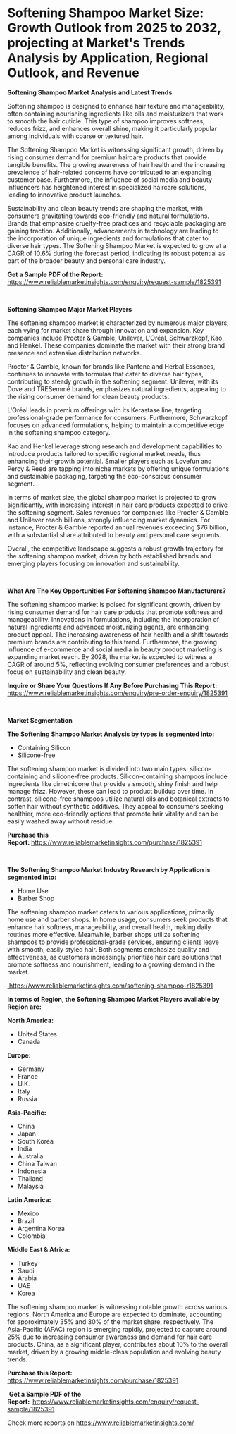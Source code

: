 <p><h1>Softening Shampoo Market Size: Growth Outlook from 2025 to 2032, projecting at Market's Trends Analysis by Application, Regional Outlook, and Revenue</h1></p><p><strong>Softening Shampoo Market Analysis and Latest Trends</strong></p>
<p><p>Softening shampoo is designed to enhance hair texture and manageability, often containing nourishing ingredients like oils and moisturizers that work to smooth the hair cuticle. This type of shampoo improves softness, reduces frizz, and enhances overall shine, making it particularly popular among individuals with coarse or textured hair.</p><p>The Softening Shampoo Market is witnessing significant growth, driven by rising consumer demand for premium haircare products that provide tangible benefits. The growing awareness of hair health and the increasing prevalence of hair-related concerns have contributed to an expanding customer base. Furthermore, the influence of social media and beauty influencers has heightened interest in specialized haircare solutions, leading to innovative product launches.</p><p>Sustainability and clean beauty trends are shaping the market, with consumers gravitating towards eco-friendly and natural formulations. Brands that emphasize cruelty-free practices and recyclable packaging are gaining traction. Additionally, advancements in technology are leading to the incorporation of unique ingredients and formulations that cater to diverse hair types. The Softening Shampoo Market is expected to grow at a CAGR of 10.6% during the forecast period, indicating its robust potential as part of the broader beauty and personal care industry.</p></p>
<p><strong>Get a Sample PDF of the Report:&nbsp;</strong> <a href="https://www.reliablemarketinsights.com/enquiry/request-sample/1825391?utm_campaign=2200&utm_medium=2&utm_source=Github&utm_content=ia&utm_term=04042025&utm_id=softening-shampoo">https://www.reliablemarketinsights.com/enquiry/request-sample/1825391</a></p>
<p>&nbsp;</p>
<p><strong>Softening Shampoo Major Market Players</strong></p>
<p><p>The softening shampoo market is characterized by numerous major players, each vying for market share through innovation and expansion. Key companies include Procter & Gamble, Unilever, L'Oréal, Schwarzkopf, Kao, and Henkel. These companies dominate the market with their strong brand presence and extensive distribution networks.</p><p>Procter & Gamble, known for brands like Pantene and Herbal Essences, continues to innovate with formulas that cater to diverse hair types, contributing to steady growth in the softening segment. Unilever, with its Dove and TRESemmé brands, emphasizes natural ingredients, appealing to the rising consumer demand for clean beauty products.</p><p>L'Oréal leads in premium offerings with its Kerastase line, targeting professional-grade performance for consumers. Furthermore, Schwarzkopf focuses on advanced formulations, helping to maintain a competitive edge in the softening shampoo category.</p><p>Kao and Henkel leverage strong research and development capabilities to introduce products tailored to specific regional market needs, thus enhancing their growth potential. Smaller players such as Lovefun and Percy & Reed are tapping into niche markets by offering unique formulations and sustainable packaging, targeting the eco-conscious consumer segment.</p><p>In terms of market size, the global shampoo market is projected to grow significantly, with increasing interest in hair care products expected to drive the softening segment. Sales revenues for companies like Procter & Gamble and Unilever reach billions, strongly influencing market dynamics. For instance, Procter & Gamble reported annual revenues exceeding $76 billion, with a substantial share attributed to beauty and personal care segments.</p><p>Overall, the competitive landscape suggests a robust growth trajectory for the softening shampoo market, driven by both established brands and emerging players focusing on innovation and sustainability.</p></p>
<p>&nbsp;</p>
<p><strong>What Are The Key Opportunities For Softening Shampoo Manufacturers?</strong></p>
<p><p>The softening shampoo market is poised for significant growth, driven by rising consumer demand for hair care products that promote softness and manageability. Innovations in formulations, including the incorporation of natural ingredients and advanced moisturizing agents, are enhancing product appeal. The increasing awareness of hair health and a shift towards premium brands are contributing to this trend. Furthermore, the growing influence of e-commerce and social media in beauty product marketing is expanding market reach. By 2028, the market is expected to witness a CAGR of around 5%, reflecting evolving consumer preferences and a robust focus on sustainability and clean beauty.</p></p>
<p><strong>Inquire or Share Your Questions If Any Before Purchasing This Report:</strong> <a href="https://www.reliablemarketinsights.com/enquiry/pre-order-enquiry/1825391?utm_campaign=2200&utm_medium=2&utm_source=Github&utm_content=ia&utm_term=04042025&utm_id=softening-shampoo">https://www.reliablemarketinsights.com/enquiry/pre-order-enquiry/1825391</a></p>
<p>&nbsp;</p>
<p><strong>Market Segmentation</strong></p>
<p><strong>The Softening Shampoo Market Analysis by types is segmented into:</strong></p>
<p><ul><li>Containing Silicon</li><li>Silicone-free</li></ul></p>
<p><p>The softening shampoo market is divided into two main types: silicon-containing and silicone-free products. Silicon-containing shampoos include ingredients like dimethicone that provide a smooth, shiny finish and help manage frizz. However, these can lead to product buildup over time. In contrast, silicone-free shampoos utilize natural oils and botanical extracts to soften hair without synthetic additives. They appeal to consumers seeking healthier, more eco-friendly options that promote hair vitality and can be easily washed away without residue.</p></p>
<p><strong>Purchase this Report:&nbsp;</strong><a href="https://www.reliablemarketinsights.com/purchase/1825391?utm_campaign=2200&utm_medium=2&utm_source=Github&utm_content=ia&utm_term=04042025&utm_id=softening-shampoo">https://www.reliablemarketinsights.com/purchase/1825391</a></p>
<p>&nbsp;</p>
<p><strong>The Softening Shampoo Market Industry Research by Application is segmented into:</strong></p>
<p><ul><li>Home Use</li><li>Barber Shop</li></ul></p>
<p><p>The softening shampoo market caters to various applications, primarily home use and barber shops. In home usage, consumers seek products that enhance hair softness, manageability, and overall health, making daily routines more effective. Meanwhile, barber shops utilize softening shampoos to provide professional-grade services, ensuring clients leave with smooth, easily styled hair. Both segments emphasize quality and effectiveness, as customers increasingly prioritize hair care solutions that promote softness and nourishment, leading to a growing demand in the market.</p></p>
<p><a href="https://www.reliablemarketinsights.com/softening-shampoo-r1825391?utm_campaign=2200&utm_medium=2&utm_source=Github&utm_content=ia&utm_term=04042025&utm_id=softening-shampoo">&nbsp;https://www.reliablemarketinsights.com/softening-shampoo-r1825391</a></p>
<p><strong>In terms of Region, the Softening Shampoo Market Players available by Region are:</strong></p>
<p>
    <p> <strong> North America: </strong>
        <ul>
            <li>United States</li>
            <li>Canada</li>
        </ul>
        </p> 
    <p> <strong> Europe: </strong>
        <ul>
            <li>Germany</li>
            <li>France</li>
            <li>U.K.</li>
            <li>Italy</li>
            <li>Russia</li>
        </ul>
        </p> 
    <p> <strong> Asia-Pacific: </strong>
        <ul>
            <li>China</li>
            <li>Japan</li>
            <li>South Korea</li>
            <li>India</li>
            <li>Australia</li>
            <li>China Taiwan</li>
            <li>Indonesia</li>
            <li>Thailand</li>
            <li>Malaysia</li>
        </ul>
        </p> 
    <p> <strong> Latin America: </strong>
        <ul>
            <li>Mexico</li>
            <li>Brazil</li>
            <li>Argentina Korea</li>
            <li>Colombia</li>
        </ul>
        </p> 
    <p> <strong> Middle East & Africa: </strong>
        <ul>
            <li>Turkey</li>
            <li>Saudi</li>
            <li>Arabia</li>
            <li>UAE</li>
            <li>Korea</li>
        </ul>
    </p>
    </p>
<p><p>The softening shampoo market is witnessing notable growth across various regions. North America and Europe are expected to dominate, accounting for approximately 35% and 30% of the market share, respectively. The Asia-Pacific (APAC) region is emerging rapidly, projected to capture around 25% due to increasing consumer awareness and demand for hair care products. China, as a significant player, contributes about 10% to the overall market, driven by a growing middle-class population and evolving beauty trends.</p></p>
<p><strong>Purchase this Report: </strong><a href="https://www.reliablemarketinsights.com/purchase/1825391?utm_campaign=2200&utm_medium=2&utm_source=Github&utm_content=ia&utm_term=04042025&utm_id=softening-shampoo">https://www.reliablemarketinsights.com/purchase/1825391</a></p>
<p>&nbsp;<strong>Get a Sample PDF of the Report:&nbsp;&nbsp;</strong><a href="https://www.reliablemarketinsights.com/enquiry/request-sample/1825391?utm_campaign=2200&utm_medium=2&utm_source=Github&utm_content=ia&utm_term=04042025&utm_id=softening-shampoo">https://www.reliablemarketinsights.com/enquiry/request-sample/1825391</a></p>
<p><strong></strong></p>
<p>Check more reports on <a href="https://www.reliablemarketinsights.com/?utm_campaign=2200&utm_medium=2&utm_source=Github&utm_content=ia&utm_term=04042025&utm_id=softening-shampoo">https://www.reliablemarketinsights.com/</a></p>